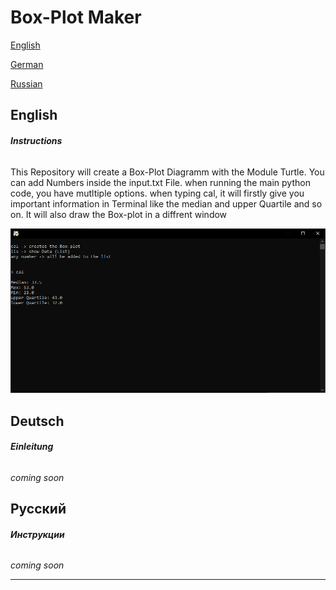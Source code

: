 # Box-Plot Maker

[English](#English)

[German](#Deutsch)

[Russian](#Русский)

## **English**

###### **Instructions**

This Repository will create a Box-Plot Diagramm with the Module Turtle.
You can add Numbers inside the input.txt File.
when running the main python code, you have mutltiple options.
when typing cal, it will firstly give you important information in Terminal like the median
and upper Quartile and so on. It will also draw the Box-plot in a diffrent window

![Terminal](Pictures/terminal.png)

## **Deutsch**

###### **Einleitung**

*coming soon*

## **Русский**

###### **Инструкции**

*coming soon*

---
